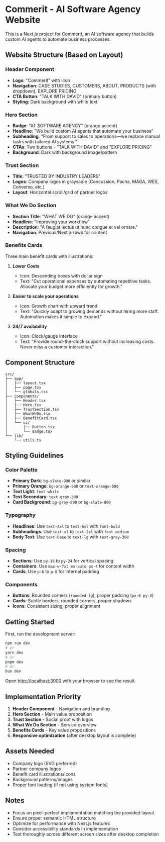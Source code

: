 # Commerit - AI Software Agency Website

This is a Next.js project for Commerit, an AI software agency that builds custom AI agents to automate business processes.

## Website Structure (Based on Layout)

### Header Component
- **Logo**: "Commerit" with icon
- **Navigation**: CASE STUDIES, CUSTOMERS, ABOUT, PRODUCTS (with dropdown), EXPLORE PRICING
- **CTA Button**: "TALK WITH DAVID" (primary button)
- **Styling**: Dark background with white text

### Hero Section
- **Badge**: "AT SOFTWARE AGENCY" (orange accent)
- **Headline**: "We build custom AI agents that automate your business"
- **Subheading**: "From support to sales to operations—we replace manual tasks with tailored AI systems."
- **CTAs**: Two buttons - "TALK WITH DAVID" and "EXPLORE PRICING"
- **Background**: Dark with background image/pattern

### Trust Section
- **Title**: "TRUSTED BY INDUSTRY LEADERS"
- **Logos**: Company logos in grayscale (Concussion, Pacha, MAGA, WES, Converso, etc.)
- **Layout**: Horizontal scroll/grid of partner logos

### What We Do Section
- **Section Title**: "WHAT WE DO" (orange accent)
- **Headline**: "Improving your workflow"
- **Description**: "A feugiat lectus ut nunc congue et vel ornare."
- **Navigation**: Previous/Next arrows for content

### Benefits Cards
Three main benefit cards with illustrations:

1. **Lower Costs**
   - Icon: Descending boxes with dollar sign
   - Text: "Cut operational expenses by automating repetitive tasks. Allocate your budget more efficiently for growth."

2. **Easier to scale your operations**
   - Icon: Growth chart with upward trend
   - Text: "Quickly adapt to growing demands without hiring more staff. Automation makes it simple to expand."

3. **24/7 availability**
   - Icon: Clock/gauge interface
   - Text: "Provide round-the-clock support without increasing costs. Never miss a customer interaction."

## Component Structure

```
src/
├── app/
│   ├── layout.tsx
│   ├── page.tsx
│   └── globals.css
├── components/
│   ├── Header.tsx
│   ├── Hero.tsx
│   ├── TrustSection.tsx
│   ├── WhatWeDo.tsx
│   ├── BenefitCard.tsx
│   └── ui/
│       ├── Button.tsx
│       └── Badge.tsx
└── lib/
    └── utils.ts
```

## Styling Guidelines

### Color Palette
- **Primary Dark**: `bg-slate-900` or similar
- **Primary Orange**: `bg-orange-500` or `text-orange-500`
- **Text Light**: `text-white`
- **Text Secondary**: `text-gray-300`
- **Card Background**: `bg-gray-800` or `bg-slate-800`

### Typography
- **Headlines**: Use `text-4xl` to `text-6xl` with `font-bold`
- **Subheadings**: Use `text-xl` to `text-2xl` with `font-medium`
- **Body Text**: Use `text-base` to `text-lg` with `text-gray-300`

### Spacing
- **Sections**: Use `py-16` to `py-24` for vertical spacing
- **Containers**: Use `max-w-7xl mx-auto px-4` for content width
- **Cards**: Use `p-6` to `p-8` for internal padding

### Components
- **Buttons**: Rounded corners (`rounded-lg`), proper padding (`px-6 py-3`)
- **Cards**: Subtle borders, rounded corners, proper shadows
- **Icons**: Consistent sizing, proper alignment

## Getting Started

First, run the development server:

```bash
npm run dev
# or
yarn dev
# or
pnpm dev
# or
bun dev
```

Open [http://localhost:3000](http://localhost:3000) with your browser to see the result.

## Implementation Priority

1. **Header Component** - Navigation and branding
2. **Hero Section** - Main value proposition
3. **Trust Section** - Social proof with logos
4. **What We Do Section** - Service overview
5. **Benefits Cards** - Key value propositions
6. **Responsive optimization** (after desktop layout is complete)

## Assets Needed

- Company logo (SVG preferred)
- Partner company logos
- Benefit card illustrations/icons
- Background patterns/images
- Proper font loading (if not using system fonts)

## Notes

- Focus on pixel-perfect implementation matching the provided layout
- Ensure proper semantic HTML structure
- Optimize for performance with Next.js features
- Consider accessibility standards in implementation
- Test thoroughly across different screen sizes after desktop completion
